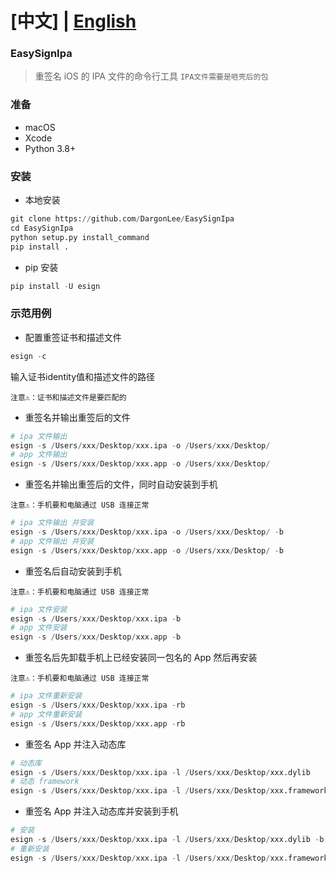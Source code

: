 # **[中文] | [English](./README_EN.md)**

### EasySignIpa
> 重签名 iOS 的 IPA 文件的命令行工具
`IPA文件需要是咂壳后的包`

### 准备

- macOS
- Xcode
- Python 3.8+

### 安装

- 本地安装

```python
git clone https://github.com/DargonLee/EasySignIpa
cd EasySignIpa
python setup.py install_command
pip install .
```

- pip 安装

```python
pip install -U esign
```

### 示范用例

- 配置重签证书和描述文件

```python
esign -c
```
输入证书identity值和描述文件的路径

`注意⚠️：证书和描述文件是要匹配的`

- 重签名并输出重签后的文件

```python
# ipa 文件输出
esign -s /Users/xxx/Desktop/xxx.ipa -o /Users/xxx/Desktop/
# app 文件输出
esign -s /Users/xxx/Desktop/xxx.app -o /Users/xxx/Desktop/
```

- 重签名并输出重签后的文件，同时自动安装到手机

`注意⚠️：手机要和电脑通过 USB 连接正常`

```python   
# ipa 文件输出 并安装
esign -s /Users/xxx/Desktop/xxx.ipa -o /Users/xxx/Desktop/ -b
# app 文件输出 并安装
esign -s /Users/xxx/Desktop/xxx.app -o /Users/xxx/Desktop/ -b
```

- 重签名后自动安装到手机

`注意⚠️：手机要和电脑通过 USB 连接正常`
```python
# ipa 文件安装
esign -s /Users/xxx/Desktop/xxx.ipa -b
# app 文件安装
esign -s /Users/xxx/Desktop/xxx.app -b
```


- 重签名后先卸载手机上已经安装同一包名的 App 然后再安装

`注意⚠️：手机要和电脑通过 USB 连接正常`
```python
# ipa 文件重新安装
esign -s /Users/xxx/Desktop/xxx.ipa -rb
# app 文件重新安装
esign -s /Users/xxx/Desktop/xxx.app -rb
```

- 重签名 App 并注入动态库

```python
# 动态库
esign -s /Users/xxx/Desktop/xxx.ipa -l /Users/xxx/Desktop/xxx.dylib
# 动态 framework
esign -s /Users/xxx/Desktop/xxx.ipa -l /Users/xxx/Desktop/xxx.framework
```

- 重签名 App 并注入动态库并安装到手机

```python
# 安装
esign -s /Users/xxx/Desktop/xxx.ipa -l /Users/xxx/Desktop/xxx.dylib -b
# 重新安装
esign -s /Users/xxx/Desktop/xxx.ipa -l /Users/xxx/Desktop/xxx.framework -rb
```
